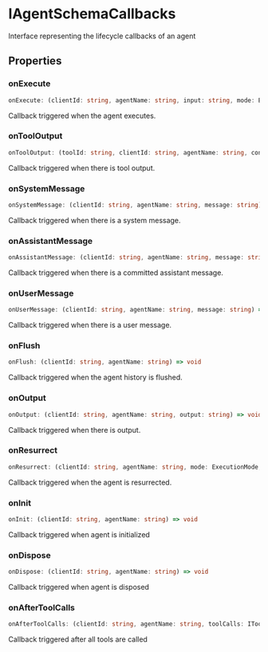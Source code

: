 # IAgentSchemaCallbacks

Interface representing the lifecycle callbacks of an agent

## Properties

### onExecute

```ts
onExecute: (clientId: string, agentName: string, input: string, mode: ExecutionMode) => void
```

Callback triggered when the agent executes.

### onToolOutput

```ts
onToolOutput: (toolId: string, clientId: string, agentName: string, content: string) => void
```

Callback triggered when there is tool output.

### onSystemMessage

```ts
onSystemMessage: (clientId: string, agentName: string, message: string) => void
```

Callback triggered when there is a system message.

### onAssistantMessage

```ts
onAssistantMessage: (clientId: string, agentName: string, message: string) => void
```

Callback triggered when there is a committed assistant message.

### onUserMessage

```ts
onUserMessage: (clientId: string, agentName: string, message: string) => void
```

Callback triggered when there is a user message.

### onFlush

```ts
onFlush: (clientId: string, agentName: string) => void
```

Callback triggered when the agent history is flushed.

### onOutput

```ts
onOutput: (clientId: string, agentName: string, output: string) => void
```

Callback triggered when there is output.

### onResurrect

```ts
onResurrect: (clientId: string, agentName: string, mode: ExecutionMode, reason?: string) => void
```

Callback triggered when the agent is resurrected.

### onInit

```ts
onInit: (clientId: string, agentName: string) => void
```

Callback triggered when agent is initialized

### onDispose

```ts
onDispose: (clientId: string, agentName: string) => void
```

Callback triggered when agent is disposed

### onAfterToolCalls

```ts
onAfterToolCalls: (clientId: string, agentName: string, toolCalls: IToolCall[]) => void
```

Callback triggered after all tools are called
